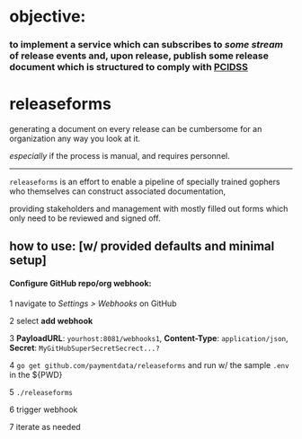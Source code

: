 # objective:

### to implement a service which can subscribes to _some stream_ of **release events** and, upon release, publish some **release document** which is structured to comply with [PCIDSS](https://pcicompliance.stanford.edu/sites/g/files/sbiybj7706/f/16._change_control_policy_0.pdf)

# releaseforms

generating a document on every release can be cumbersome for an organization any way you look at it.

*especially* if the process is manual, and requires personnel.

-----

`releaseforms` is an effort to enable a pipeline of specially trained gophers who themselves can construct associated documentation, 

providing stakeholders and management with mostly filled out forms which only need to be reviewed and signed off.

## how to use: [w/ provided defaults and minimal setup]

#### Configure GitHub repo/org webhook:

1 navigate to _Settings > Webhooks_ on GitHub

2 select **add webhook**

3 **PayloadURL**: `yourhost:8081/webhooks1`, **Content-Type**: `application/json`, **Secret**: `MyGitHubSuperSecretSecrect...?`

4 `go get github.com/paymentdata/releaseforms` and run w/ the sample `.env` in the ${PWD}

5 `./releaseforms`

6 trigger webhook

7 iterate as needed
